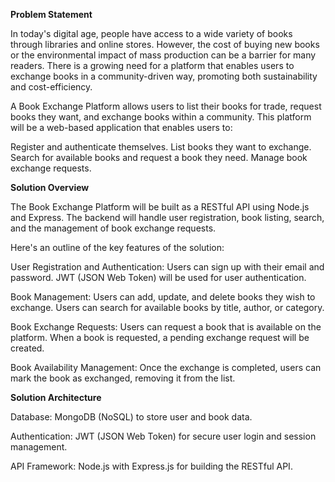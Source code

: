 **Problem Statement**

In today's digital age, people have access to a wide variety of books through libraries and online stores. However, the cost of buying new books or the environmental impact of mass production can be a barrier for many readers. There is a growing need for a platform that enables users to exchange books in a community-driven way, promoting both sustainability and cost-efficiency.

A Book Exchange Platform allows users to list their books for trade, request books they want, and exchange books within a community. This platform will be a web-based application that enables users to:

Register and authenticate themselves.
List books they want to exchange.
Search for available books and request a book they need.
Manage book exchange requests.

**Solution Overview**

The Book Exchange Platform will be built as a RESTful API using Node.js and Express. The backend will handle user registration, book listing, search, and the management of book exchange requests.

Here's an outline of the key features of the solution:

User Registration and Authentication:
Users can sign up with their email and password.
JWT (JSON Web Token) will be used for user authentication.

Book Management:
Users can add, update, and delete books they wish to exchange.
Users can search for available books by title, author, or category.

Book Exchange Requests:
Users can request a book that is available on the platform.
When a book is requested, a pending exchange request will be created.

Book Availability Management:
Once the exchange is completed, users can mark the book as exchanged, removing it from the list.

**Solution Architecture**

Database:
MongoDB (NoSQL) to store user and book data.

Authentication:
JWT (JSON Web Token) for secure user login and session management.

API Framework:
Node.js with Express.js for building the RESTful API.
